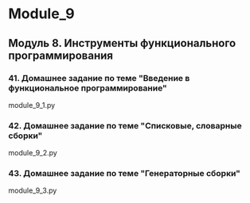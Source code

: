 # Module_9
## Модуль 8. Инструменты функционального программирования
### 41. Домашнее задание по теме "Введение в функциональное программирование" 
module_9_1.py
### 42. Домашнее задание по теме "Списковые, словарные сборки"
module_9_2.py
### 43. Домашнее задание по теме "Генераторные сборки"
module_9_3.py
